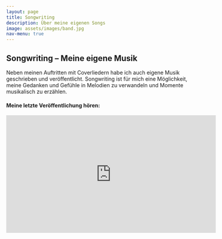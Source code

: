 ```yaml
---
layout: page
title: Songwriting
description: Über meine eigenen Songs
image: assets/images/band.jpg
nav-menu: true
---
```


## Songwriting – Meine eigene Musik

Neben meinen Auftritten mit Coverliedern habe ich auch eigene Musik geschrieben und veröffentlicht. Songwriting ist für mich eine Möglichkeit, meine Gedanken und Gefühle in Melodien zu verwandeln und Momente musikalisch zu erzählen.

#### Meine letzte Veröffentlichung hören:

<iframe width="560" height="315" src="https://www.youtube.com/embed/M70AnykBhyY?si=FH2dbq1z1ZWFHYat" title="YouTube video player" frameborder="0" allow="accelerometer; autoplay; clipboard-write; encrypted-media; gyroscope; picture-in-picture; web-share" referrerpolicy="strict-origin-when-cross-origin" allowfullscreen></iframe>
